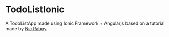 # TodoListIonic

A TodoListApp made using Ionic Framework + Angularjs based on a tutorial made by [Nic Raboy](https://blog.nraboy.com)
